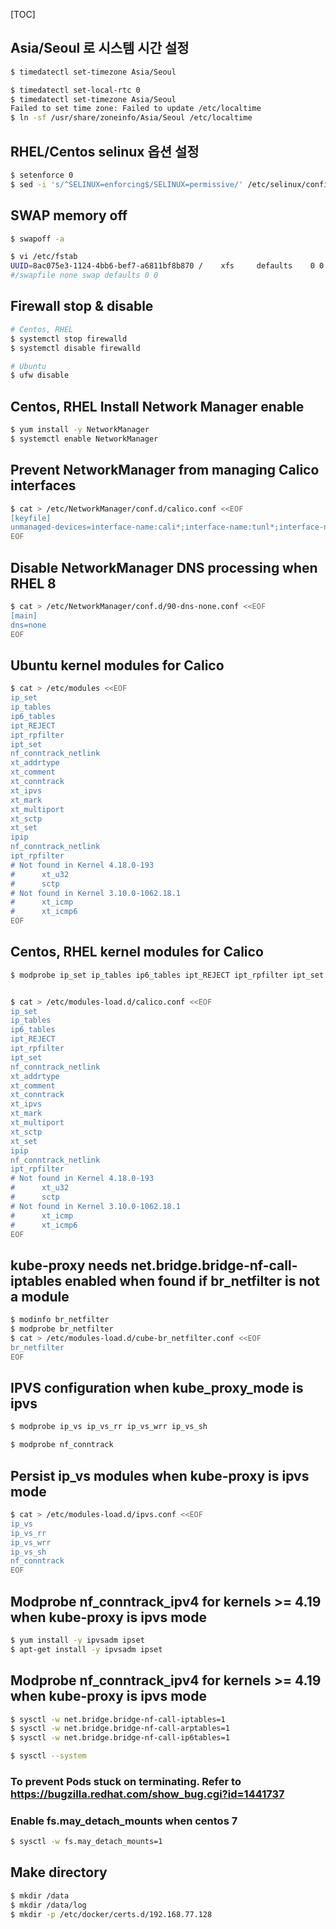 [TOC]

## Asia/Seoul 로 시스템 시간 설정
```bash
$ timedatectl set-timezone Asia/Seoul

$ timedatectl set-local-rtc 0
$ timedatectl set-timezone Asia/Seoul
Failed to set time zone: Failed to update /etc/localtime
$ ln -sf /usr/share/zoneinfo/Asia/Seoul /etc/localtime
```

## RHEL/Centos selinux 옵션 설정
```bash
$ setenforce 0
$ sed -i 's/^SELINUX=enforcing$/SELINUX=permissive/' /etc/selinux/config
```

## SWAP memory off

```bash
$ swapoff -a

$ vi /etc/fstab
UUID=8ac075e3-1124-4bb6-bef7-a6811bf8b870 /    xfs     defaults    0 0
#/swapfile none swap defaults 0 0
```

## Firewall stop & disable
```bash
# Centos, RHEL
$ systemctl stop firewalld
$ systemctl disable firewalld

# Ubuntu
$ ufw disable

```

## Centos, RHEL Install Network Manager enable
```bash
$ yum install -y NetworkManager
$ systemctl enable NetworkManager
```

## Prevent NetworkManager from managing Calico interfaces
```bash
$ cat > /etc/NetworkManager/conf.d/calico.conf <<EOF
[keyfile]
unmanaged-devices=interface-name:cali*;interface-name:tunl*;interface-name:vxlan.calico
EOF
```

## Disable NetworkManager DNS processing when RHEL 8
```bash
$ cat > /etc/NetworkManager/conf.d/90-dns-none.conf <<EOF
[main]
dns=none
EOF
```

## Ubuntu kernel modules for Calico
```bash
$ cat > /etc/modules <<EOF
ip_set
ip_tables
ip6_tables
ipt_REJECT
ipt_rpfilter
ipt_set
nf_conntrack_netlink
xt_addrtype
xt_comment
xt_conntrack
xt_ipvs
xt_mark
xt_multiport
xt_sctp
xt_set
ipip
nf_conntrack_netlink
ipt_rpfilter
# Not found in Kernel 4.18.0-193
#      xt_u32
#      sctp
# Not found in Kernel 3.10.0-1062.18.1
#      xt_icmp
#      xt_icmp6
EOF
```

## Centos, RHEL kernel modules for Calico
```bash
$ modprobe ip_set ip_tables ip6_tables ipt_REJECT ipt_rpfilter ipt_set nf_conntrack_netlink xt_addrtype xt_comment xt_conntrack xt_ipvs xt_mark xt_multiport xt_sctp xt_set ipip nf_conntrack_netlink ipt_rpfilter


$ cat > /etc/modules-load.d/calico.conf <<EOF
ip_set
ip_tables
ip6_tables
ipt_REJECT
ipt_rpfilter
ipt_set
nf_conntrack_netlink
xt_addrtype
xt_comment
xt_conntrack
xt_ipvs
xt_mark
xt_multiport
xt_sctp
xt_set
ipip
nf_conntrack_netlink
ipt_rpfilter
# Not found in Kernel 4.18.0-193
#      xt_u32
#      sctp
# Not found in Kernel 3.10.0-1062.18.1
#      xt_icmp
#      xt_icmp6
EOF
```

## kube-proxy needs net.bridge.bridge-nf-call-iptables enabled when found if br_netfilter is not a module
```bash
$ modinfo br_netfilter
$ modprobe br_netfilter
$ cat > /etc/modules-load.d/cube-br_netfilter.conf <<EOF
br_netfilter
EOF
```

## IPVS configuration when kube_proxy_mode is ipvs
```bash
$ modprobe ip_vs ip_vs_rr ip_vs_wrr ip_vs_sh
```

```bash
$ modprobe nf_conntrack
```


## Persist ip_vs modules when kube-proxy is ipvs mode
```bash
$ cat > /etc/modules-load.d/ipvs.conf <<EOF
ip_vs
ip_vs_rr
ip_vs_wrr
ip_vs_sh
nf_conntrack
EOF
```

## Modprobe nf_conntrack_ipv4 for kernels >= 4.19 when kube-proxy is ipvs mode
```bash
$ yum install -y ipvsadm ipset
$ apt-get install -y ipvsadm ipset
```

## Modprobe nf_conntrack_ipv4 for kernels >= 4.19 when kube-proxy is ipvs mode
```bash
$ sysctl -w net.bridge.bridge-nf-call-iptables=1
$ sysctl -w net.bridge.bridge-nf-call-arptables=1
$ sysctl -w net.bridge.bridge-nf-call-ip6tables=1

$ sysctl --system
```

### To prevent Pods stuck on terminating. Refer to https://bugzilla.redhat.com/show_bug.cgi?id=1441737
### Enable fs.may_detach_mounts when centos 7
```bash
$ sysctl -w fs.may_detach_mounts=1
```

## Make directory
```bash
$ mkdir /data
$ mkdir /data/log
$ mkdir -p /etc/docker/certs.d/192.168.77.128
```